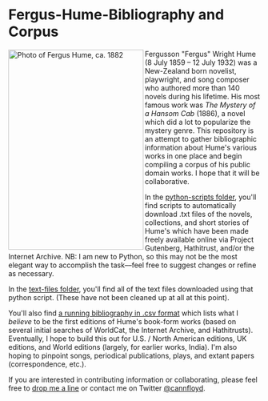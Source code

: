 # Fergus-Hume-Bibliography and Corpus

<img align="left" src="https://upload.wikimedia.org/wikipedia/commons/thumb/9/9b/Fergus_Hume.jpg/440px-Fergus_Hume.jpg" alt="Photo of Fergus Hume, ca. 1882" width="270" height="400" align="top">
Fergusson "Fergus" Wright Hume (8 July 1859 – 12 July 1932) was a New-Zealand born novelist, playwright, and song composer who authored more than 140 novels during his lifetime. His most famous work was <em>The Mystery of a Hansom Cab</em> (1886), a novel which did a lot to popularize the mystery genre. This repository is an attempt to gather bibliographic information about Hume's various works in one place and begin compiling a corpus of his public domain works. I hope that it will be collaborative. 

In the [python-scripts folder](DrCFloyd/Fergus-Hume-Bibliography/python-scripts), you'll find scripts to automatically download .txt files of the novels, collections, and short stories of Hume's which have been made freely available online via Project Gutenberg, Hathitrust, and/or the Internet Archive. NB: I am new to Python, so this may not be the most elegant way to accomplish the task––feel free to suggest changes or refine as necessary.

In the [text-files folder](DrCFloyd/Fergus-Hume-Bibliography/text-files), you'll find all of the text files downloaded using that python script. (These have not been cleaned up at all at this point).

You'll also find [a running bibliography in .csv format](DrCFloyd/Fergus-Hume-Bibliography/humebib.csv) which lists what I *believe* to be the first editions of Hume's book-form works (based on several initial searches of WorldCat, the Internet Archive, and Hathitrusts). Eventually, I hope to build this out for U.S. / North American editions, UK editions, and World editions (largely, for earlier works, India). I'm also hoping to pinpoint songs, periodical publications, plays, and extant papers (correspondence, etc.). 

If you are interested in contributing information or collaborating, please feel free to <a href="mailto:courtney.floyd@virginia.edu">drop me a line</a> or contact me on Twitter <a href="https://twitter.com/home?prefetchTimestamp=1566576602729">@cannfloyd</a>. 


